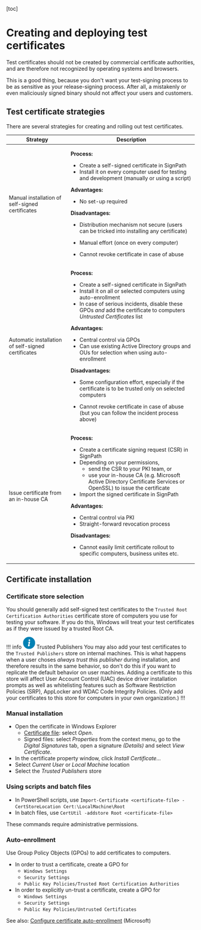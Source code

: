 [toc]

# Creating and deploying test certificates

Test certificates should not be created by commercial certificate authorities, and are therefore not recognized by operating systems and browsers.

This is a good thing, because you don't want your test-signing process to be as sensitive as your release-signing process. After all, a mistakenly or even maliciously signed binary should not affect your users and customers.

## Test certificate strategies

There are several strategies for creating and rolling out test certificates.

<table><thead><tr>
    <th>Strategy</th>
    <th>Description</th>
  </tr></thead>

  <tbody>
    <tr><td><p>Manual installation of self-signed certificates</p></td>
    <td>

**Process:**

* Create a self-signed certificate in SignPath 
* Install it on every computer used for testing and development (manually or using a script)

**Advantages:**

* No set-up required

**Disadvantages:**

* Distribution mechanism not secure (users can be tricked into installing any certificate)
* Manual effort (once on every computer)
* Cannot revoke certificate in case of abuse

    </td></tr>
    <tr><td><p>Automatic installation of self-signed certificates</p></td>
    <td>

**Process:**

* Create a self-signed certificate in SignPath
* Install it on all or selected computers using auto-enrollment
* In case of serious incidents, disable these GPOs *and* add the certificate to computers *Untrusted Certificates* list

**Advantages:**

* Central control via GPOs
* Can use existing Active Directory groups and OUs for selection when using auto-enrollment

**Disadvantages:**

* Some configuration effort, especially if the certificate is to be trusted only on selected computers
* Cannot revoke certificate in case of abuse (but you can follow the incident process above)

    </td></tr>
    <tr><td><p>Issue certificate from an in-house CA</p></td>
    <td>

**Process:**

* Create a certificate signing request (CSR) in SignPath
* Depending on your permissions,
  * send the CSR to your PKI team, or
  * use your in-house CA (e.g. Microsoft Active Directory Certificate Services or OpenSSL) to issue the certificate
* Import the signed certificate in SignPath

**Advantages:**

* Central control via PKI
* Straight-forward revocation process

**Disadvantages:**

* Cannot easily limit certificate rollout to specific computers, business unites etc.

</td></tr>
</tbody></table>

## Certificate installation

### Certificate store selection

You should generally add self-signed test certificates to the `Trusted Root Certification Authorities` certificate store of computers you use for testing your software. If you do this, Windows will treat your test certificates as if they were issued by a trusted Root CA.

!!! info ![Information](../images/info.png) Trusted Publishers
You may also add your test certificates to the `Trusted Publishers` store on internal machines. This is what happens when a user choses *always trust this publisher* during installation, and therefore results in the same behavior, so don't do this if you want to replicate the default behavior on user machines. Adding a certificate to this store will affect User Account Control (UAC) device driver installation prompts as well as whitelisting features such as Software Restriction Policies (SRP), AppLocker and WDAC Code Integrity Policies. (Only add your certificates to this store for computers in your own organization.)
!!!

### Manual installation

* Open the certificate in Windows Explorer
  * [Certificate file]: select *Open*.
  * Signed files: select *Properties* from the context menu, go to the *Digital Signatures* tab, open a signature *(Details)* and select *View Certificate*.
* In the certificate property window, click *Install Certificate...*
* Select *Current User* or *Local Machine* location
* Select the *Trusted Publishers* store

### Using scripts and batch files

* In PowerShell scripts, use `Import-Certificate <certificate-file> -CertStoreLocation Cert:\LocalMachine\Root`
* In batch files, use `CertUtil -addstore Root <certificate-file>`

These commands require administrative permissions.

### Auto-enrollment

Use Group Policy Objects (GPOs) to add certificates to computers.

* In order to trust a certificate, create a GPO for
  * `Windows Settings`
  * `Security Settings`
  * `Public Key Policies/Trusted Root Certification Authorities`
* In order to explicitly un-trust a certificate, create a GPO for
  * `Windows Settings`
  * `Security Settings`
  * `Public Key Policies/Untrusted Certificates`

See also: [Configure certificate auto-enrollment][auto-enroll] (Microsoft)

[Certificate file]:../code-signing/2_theory#certificate-files
[auto-enroll]: https://docs.microsoft.com/en-us/windows-server/networking/core-network-guide/cncg/server-certs/configure-server-certificate-autoenrollment